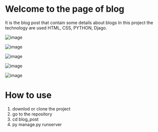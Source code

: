 # Welcome to the page of blog 
It is the blog post that contain some details about blogs In this project the technology are used HTML, CSS, PYTHON, Djago.

![image](https://github.com/warsi0707/Blog_Django/assets/113710277/f5834e12-f36a-45f4-8a56-f85ff2d0e1c8)

![image](https://github.com/warsi0707/Blog_Django/assets/113710277/7f5ca72d-6113-4742-84b2-691e7feb7bf2)

![image](https://github.com/warsi0707/Blog_Django/assets/113710277/b5d582f5-defa-4718-ba48-0cc7dfc0055f)

![image](https://github.com/warsi0707/Blog_Django/assets/113710277/a984dfd4-2bdf-4d57-bea6-4415a8aaefe0)

![image](https://github.com/warsi0707/Blog_Django/assets/113710277/a8bf1adb-b940-4be5-8929-a870b8f32e9e)

# How to use
1. downlod or clone the project
2. go to the repository
3. cd blog_post
4. py manage.py runserver
